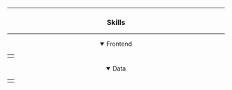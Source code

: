 <hr><h3 align="center" dir="auto" style="">Skills</h3><hr>
<details open align="center" dir="auto">
    <summary>Frontend</summary>
    <table>
        <tr>
            <td>
            </td>
        </tr>
    </table>
</details>
<details open align="center" dir="auto">
    <summary>Data</summary>
    <table>
        <tr>
            <td>
            </td>
        </tr>
    </table>
</details>
